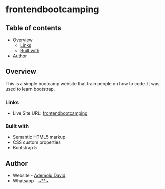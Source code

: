 # frontendbootcamping

## Table of contents

- [Overview](#overview)
  - [Links](#links)
  - [Built with](#built-with)
- [Author](#author)

## Overview
This is a simple bootcamp website that train people on how to code. It was used to learn bootstrap.

### Links
- Live Site URL: [frontendbootcamping](https://frontendbootcamping.netlify.app/)

### Built with
- Semantic HTML5 markup
- CSS custom properties
- Bootstrap 5

## Author
- Website - [Ademolu David](tel:+2348167835435)
- Whatsapp - [~**~](https://wa.me/2348167835435)
